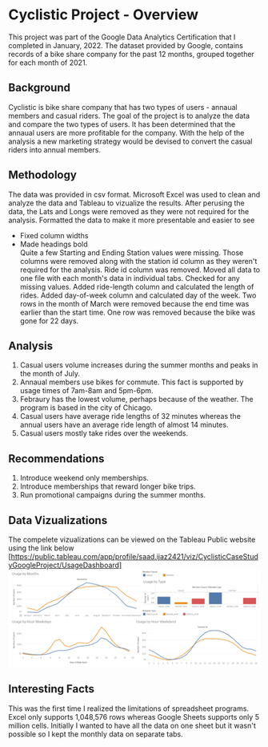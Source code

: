 # Cyclistic Project - Overview
This project was part of the Google Data Analytics Certification that I completed in January, 2022. The dataset provided by Google, contains records of a bike share company for the past 12 months, grouped together for each month of 2021.
## Background
Cyclistic is bike share company that has two types of users - annaual members and casual riders. The goal of the project is to analyze the data and compare the two types of users. It has been determined that the annaual users are more profitable for the company. With the help of the analysis a new marketing strategy would be devised to convert the casual riders into annual members.
## Methodology
The data was provided in csv format. Microsoft Excel was used to clean and analyze the data and Tableau to vizualize the results. 
After perusing the data, the Lats and Longs were removed as they were not required for the analysis.
Formatted the data to make it more presentable and easier to see
  - Fixed column widths
  - Made headings bold<br/>
Quite a few Starting and Ending Station values were missing. Those columns were removed along with the station id column as they weren't required for the analysis.
Ride id column was removed.
Moved all data to one file with each month's data in individual tabs.
Checked for any missing values.
Added ride-length column and calculated the length of rides.
Added day-of-week column and calculated day of the week.
Two rows in the month of March were removed because the end time was earlier than the start time.
One row was removed because the bike was gone for 22 days.
## Analysis
1. Casual users volume increases during the summer months and peaks in the month of July.
2. Annaual members use bikes for commute. This fact is supported by usage times of 7am-8am and 5pm-6pm.
3. Febraury has the lowest volume, perhaps because of the weather. The program is based in the city of Chicago.
4. Casual users have average ride lengths of 32 minutes whereas the annual users have an average ride length of almost 14 minutes.
5. Casual users mostly take rides over the weekends.
## Recommendations
1. Introduce weekend only memberships.
2. Introduce memberships that reward longer bike trips.
3. Run promotional campaigns during the summer months.
## Data Vizualizations
The compelete vizualizations can be viewed on the Tableau Public website using the link below
[https://public.tableau.com/app/profile/saad.ijaz2421/viz/CyclisticCaseStudyGoogleProject/UsageDashboard]<br/>
![Tableau Dashboard](https://github.com/saadijaz1/Exploratory-Data-Analysis-Project---Cyclistic/blob/main/Cyclistic.png)
## Interesting Facts
This was the first time I realized the limitations of spreadsheet programs. Excel only supports 1,048,576 rows whereas Google Sheets supports only 5 million cells. Initially I wanted to have all the data on one sheet but it wasn't possible so I kept the monthly data on separate tabs.  
